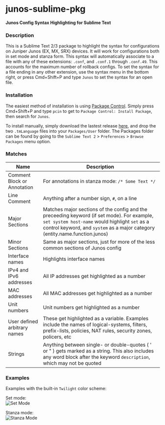 junos-sublime-pkg
=================

**Junos Config Syntax Highlighting for Sublime Text**  

### Description  
This is a Sublime Text 2/3 package to highlight the syntax for configurations on Juniper Junos (EX, MX, SRX) devices. It will work for configurations both in set mode and stanza form.  This syntax will automatically associate to a file with any of these extensions: `.conf`, and `.conf.1` through `.conf.49`. This accounts for the maximum number of rollback configs. To set the syntax for a file ending in any other extension, use the syntax menu in the bottom right, or press Cmd+Shift+P and type `Junos` to set the syntax for an open file.

### Installation
The easiest method of installation is using [Package Control](https://sublime.wbond.net/installation). Simply press Cmd+Shift+P and type `pcin` to get to `Package Control: Install Package`, then search for `Junos`.  

To install manually, simply download the lastest release [here](https://github.com/nprintz/junos-sublime-pkg/releases/latest), and drop the two `.tmLanguage` files into your `Packages/User` folder. The Packages folder can be found by going to the `Sublime Text 2` > `Preferences` > `Browse Packages` menu option. 

### Matches  
Name  | Description  
------|------------  
Comment Block or Annotation | For annotations in stanza mode: `/* Some Text */`  
Line Comment | Anything after a number sign, `#`, on a line  
Major Sections | Matches major sections of the config and the preceeding keyword (if set mode). For example, `set system host-name` would highlight `set` as a control keyword, and `system` as a major category (entity.name.function.junos)  
Minor Sections | Same as major sections, just for more of the less common sections of Junos config  
Interface names | Highlights interface names  
IPv4 and IPv6 addresses | All IP addresses get highlighted as a number  
MAC addresses | All MAC addresses get highlighted as a number  
Unit numbers | Unit numbers get highlighted as a number  
User defined arbitrary names | These get highlighted as a variable. Examples include the names of logical-systems, filters, prefix-lists, policies, NAT rules, security zones, policers, etc  
Strings | Anything between single- or double-quotes ( ' or " ) gets marked as a string. This also includes any word block after the keyword `description`, which may not be quoted  

### Examples  
Examples with the built-in `Twilight` color scheme:

Set mode:  
![Set Mode](https://cloud.githubusercontent.com/assets/7231007/3803665/5fb3e326-1c1d-11e4-80fd-9b222f8a1abf.png)

Stanza mode:  
![Stanza Mode](https://cloud.githubusercontent.com/assets/7231007/3803687/81b640e0-1c1d-11e4-9dd6-f228e4c4275d.png)
